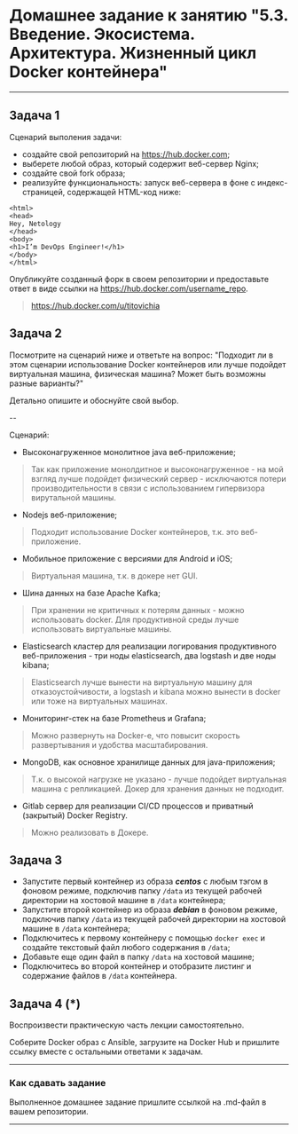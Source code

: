 
# Домашнее задание к занятию "5.3. Введение. Экосистема. Архитектура. Жизненный цикл Docker контейнера"

---

## Задача 1

Сценарий выполения задачи:

- создайте свой репозиторий на https://hub.docker.com;
- выберете любой образ, который содержит веб-сервер Nginx;
- создайте свой fork образа;
- реализуйте функциональность:
запуск веб-сервера в фоне с индекс-страницей, содержащей HTML-код ниже:
```
<html>
<head>
Hey, Netology
</head>
<body>
<h1>I’m DevOps Engineer!</h1>
</body>
</html>
```
Опубликуйте созданный форк в своем репозитории и предоставьте ответ в виде ссылки на https://hub.docker.com/username_repo.

> https://hub.docker.com/u/titovichia
> 

## Задача 2

Посмотрите на сценарий ниже и ответьте на вопрос:
"Подходит ли в этом сценарии использование Docker контейнеров или лучше подойдет виртуальная машина, физическая машина? Может быть возможны разные варианты?"

Детально опишите и обоснуйте свой выбор.

--

Сценарий:

- Высоконагруженное монолитное java веб-приложение;
> Так как приложение монолдитное и высоконагруженное - на мой взгляд лучше подойдет физический сервер - исключаются потери производительности в связи с использованием гипервизора вирутальной машины. 
- Nodejs веб-приложение;
> Подходит использование Docker контейнеров, т.к. это веб-приложение.
- Мобильное приложение c версиями для Android и iOS;
> Виртуальная машина, т.к. в докере нет GUI.
- Шина данных на базе Apache Kafka;
> При хранении не критичных к потерям данных - можно использовать docker. Для продуктивной среды лучше использовать виртуальные машины.
- Elasticsearch кластер для реализации логирования продуктивного веб-приложения - три ноды elasticsearch, два logstash и две ноды kibana;
>  Elasticsearch лучше вынести на виртуальную машину для отказоустойчивости, а logstash и  kibana можно вынести в docker или тоже на виртуальных машинах. 
- Мониторинг-стек на базе Prometheus и Grafana;
> Можно развернуть на Docker-е, что повысит скорость развертывания и удобства масштабирования. 
- MongoDB, как основное хранилище данных для java-приложения;
> Т.к. о высокой нагрузке не указано - лучше подойдет виртуальная машина с репликацией. Докер для хранения данных не подходит. 
- Gitlab сервер для реализации CI/CD процессов и приватный (закрытый) Docker Registry.
> Можно реализовать в Докере.

## Задача 3

- Запустите первый контейнер из образа ***centos*** c любым тэгом в фоновом режиме, подключив папку ```/data``` из текущей рабочей директории на хостовой машине в ```/data``` контейнера;
- Запустите второй контейнер из образа ***debian*** в фоновом режиме, подключив папку ```/data``` из текущей рабочей директории на хостовой машине в ```/data``` контейнера;
- Подключитесь к первому контейнеру с помощью ```docker exec``` и создайте текстовый файл любого содержания в ```/data```;
- Добавьте еще один файл в папку ```/data``` на хостовой машине;
- Подключитесь во второй контейнер и отобразите листинг и содержание файлов в ```/data``` контейнера.

## Задача 4 (*)

Воспроизвести практическую часть лекции самостоятельно.

Соберите Docker образ с Ansible, загрузите на Docker Hub и пришлите ссылку вместе с остальными ответами к задачам.


---

### Как cдавать задание

Выполненное домашнее задание пришлите ссылкой на .md-файл в вашем репозитории.

---
